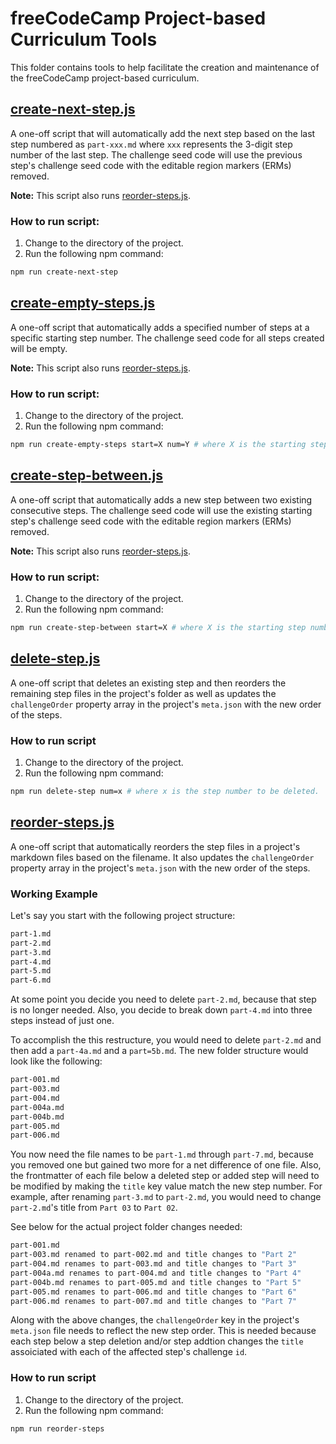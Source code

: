# freeCodeCamp Project-based Curriculum Tools

This folder contains tools to help facilitate the creation and maintenance of the freeCodeCamp project-based curriculum.

## [create-next-step.js](create-next-step.js)

A one-off script that will automatically add the next step based on the last step numbered as `part-xxx.md` where `xxx` represents the 3-digit step number of the last step. The challenge seed code will use the previous step's challenge seed code with the editable region markers (ERMs) removed.

**Note:** This script also runs [reorder-steps.js](reorder-steps.js).

### How to run script:

1. Change to the directory of the project.
2. Run the following npm command:

```bash
npm run create-next-step
```

## [create-empty-steps.js](create-empty-steps.js)

A one-off script that automatically adds a specified number of steps at a specific starting step number. The challenge seed code for all steps created will be empty.

**Note:** This script also runs [reorder-steps.js](reorder-steps.js).

### How to run script:

1. Change to the directory of the project.
2. Run the following npm command:

```bash
npm run create-empty-steps start=X num=Y # where X is the starting step number and Y is the number of steps to create.
```

## [create-step-between.js](create-step-between.js)

A one-off script that automatically adds a new step between two existing consecutive steps. The challenge seed code will use the existing starting step's challenge seed code with the editable region markers (ERMs) removed.

**Note:** This script also runs [reorder-steps.js](reorder-steps.js).

### How to run script:

1. Change to the directory of the project.
2. Run the following npm command:

```bash
npm run create-step-between start=X # where X is the starting step number
```

## [delete-step.js](delete-step.js)

A one-off script that deletes an existing step and then reorders the remaining step files in the project's folder as well as updates the `challengeOrder` property array in the project's `meta.json` with the new order of the steps.

### How to run script

1. Change to the directory of the project.
2. Run the following npm command:

```bash
npm run delete-step num=x # where x is the step number to be deleted.
```

## [reorder-steps.js](reorder-steps.js)

A one-off script that automatically reorders the step files in a project's markdown files based on the filename. It also updates the `challengeOrder` property array in the project's `meta.json` with the new order of the steps.

### Working Example

Let's say you start with the following project structure:

```bash
part-1.md
part-2.md
part-3.md
part-4.md
part-5.md
part-6.md
```

At some point you decide you need to delete `part-2.md`, because that step is no longer needed. Also, you decide to break down `part-4.md` into three steps instead of just one.

To accomplish the this restructure, you would need to delete `part-2.md` and then add a `part-4a.md` and a `part=5b.md`. The new folder structure would look like the following:

```bash
part-001.md
part-003.md
part-004.md
part-004a.md
part-004b.md
part-005.md
part-006.md
```

You now need the file names to be `part-1.md` through `part-7.md`, because you removed one but gained two more for a net difference of one file. Also, the frontmatter of each file below a deleted step or added step will need to be modified by making the `title` key value match the new step number. For example, after renaming `part-3.md` to `part-2.md`, you would need to change `part-2.md`'s title from `Part 03` to `Part 02`.

See below for the actual project folder changes needed:

```bash
part-001.md
part-003.md renamed to part-002.md and title changes to "Part 2"
part-004.md renames to part-003.md and title changes to "Part 3"
part-004a.md renames to part-004.md and title changes to "Part 4"
part-004b.md renames to part-005.md and title changes to "Part 5"
part-005.md renames to part-006.md and title changes to "Part 6"
part-006.md renames to part-007.md and title changes to "Part 7"
```

Along with the above changes, the `challengeOrder` key in the project's `meta.json` file needs to reflect the new step order. This is needed because each step below a step deletion and/or step addtion changes the `title` assoiciated with each of the affected step's challenge `id`.

### How to run script

1. Change to the directory of the project.
2. Run the following npm command:

```bash
npm run reorder-steps
```
